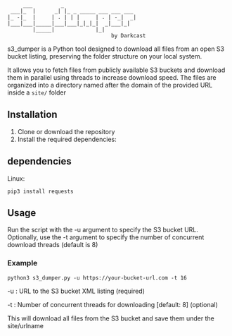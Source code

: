```

                                         
     ___         _                       
 ___|_  |      _| |_ _ _____ ___ ___ ___ 
|_ -|_  |     | . | | |     | . | -_|  _|
|___|___|_____|___|___|_|_|_|  _|___|_|  
        |_____|             |_|
                                 by Darkcast
```

s3_dumper is a Python tool designed to download all files from an open S3 bucket listing, preserving the folder structure on your local system.

It allows you to fetch files from publicly available S3 buckets and download them in parallel using threads to increase download speed. The files are organized into a directory named after the domain of the provided URL inside a `site/` folder

## Installation

1. Clone or download the repository
2. Install the required dependencies:

## dependencies
Linux:
```
pip3 install requests
```
##  Usage
Run the script with the -u argument to specify the S3 bucket URL. Optionally, use the -t argument to specify the number of concurrent download threads (default is 8)

### Example
```
python3 s3_dumper.py -u https://your-bucket-url.com -t 16
```

-u : URL to the S3 bucket XML listing (required)

-t : Number of concurrent threads for downloading [default: 8] (optional)


This will download all files from the S3 bucket and save them under the site/urlname

